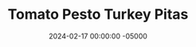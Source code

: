 ---
layout: post
title:  "Tomato Pesto Turkey Pitas"
date:   2024-02-17 00:00:00 -05000
categories: 
- Recipes
- Ground Meat
permalink: /recipes/turkey-pesto-pita
image: /assets/Food/Ground Meat/Pesto Pita/pesto-pita-cover.jpg
ing: pestopita-ing
facts: pestopita-facts
Prep: 20
Rest: 
Cook: 40
Source1: 
Source2: 
Description: This dish features a spinach and tomato paste pesto sauce, mixed into some vegetables and ground turkey. It goes well inside of a pocket pita, served on top of some brown rice, or just on its own. Nutrition facts are just for the filling, not including any rice or bread.
Instructions: 
- Spray a large pan with a touch of oil, and saute the spinach over medium heat until fully cooked, about 5-10 minutes, covered<br><br>

- Transfer spinach to a food processor with the rest of the pesto ingredients (tomato paste, cottage cheese, parmesean cheese, lemon juice, minced garlic, oil, garlic and onion powder, black pepper, lemon pepper, and salt). Blend until smooth<br><br>

- Lightly spray your pan with oil, and cook the onions and mushrooms with salt. Add some water to help steam and cook the veggies. Cover, and stir occasionally until the water has cooked off and vegetables are almost done<br><br>

- Add your meat to the pan and brown it. When fully cooked, add the spices (basil, garlic and onion powder, lemon pepper, and red pepper flakes) and adjust anything to taste<br><br>

- Transfer the sauce into the pan, and let simmer for a few minutes over medium low heat. Serve in a pita bread, with rice, or by itself<br><br>
- <center><img src="/assets/Food/Ground Meat/Pesto Pita/pesto-pita-5.jpg" alt="" class="instruction-image"></center>
---